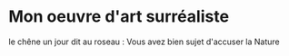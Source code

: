 # Mon oeuvre d'art surréaliste

le chêne un jour dit au roseau :
Vous avez bien sujet d'accuser la Nature
